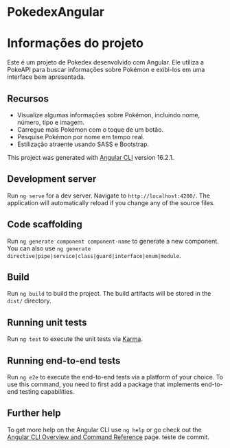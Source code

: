 # PokedexAngular

# Informações do projeto
Este é um projeto de Pokedex desenvolvido com Angular. Ele utiliza a PokeAPI para buscar informações sobre Pokémon e exibi-los em uma interface bem apresentada.

## Recursos

- Visualize algumas informações sobre Pokémon, incluindo nome, número, tipo e imagem.
- Carregue mais Pokémon com o toque de um botão.
- Pesquise Pokémon por nome em tempo real.
- Estilização atraente usando SASS e Bootstrap.

This project was generated with [Angular CLI](https://github.com/angular/angular-cli) version 16.2.1.

## Development server

Run `ng serve` for a dev server. Navigate to `http://localhost:4200/`. The application will automatically reload if you change any of the source files.

## Code scaffolding

Run `ng generate component component-name` to generate a new component. You can also use `ng generate directive|pipe|service|class|guard|interface|enum|module`.

## Build

Run `ng build` to build the project. The build artifacts will be stored in the `dist/` directory.

## Running unit tests

Run `ng test` to execute the unit tests via [Karma](https://karma-runner.github.io).

## Running end-to-end tests

Run `ng e2e` to execute the end-to-end tests via a platform of your choice. To use this command, you need to first add a package that implements end-to-end testing capabilities.

## Further help

To get more help on the Angular CLI use `ng help` or go check out the [Angular CLI Overview and Command Reference](https://angular.io/cli) page.
 teste de commit.
